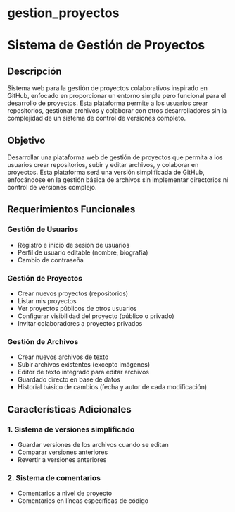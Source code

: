 # gestion_proyectos

# Sistema de Gestión de Proyectos

## Descripción

Sistema web para la gestión de proyectos colaborativos inspirado en GitHub, enfocado en proporcionar un entorno simple pero funcional para el desarrollo de proyectos. Esta plataforma permite a los usuarios crear repositorios, gestionar archivos y colaborar con otros desarrolladores sin la complejidad de un sistema de control de versiones completo.

## Objetivo

Desarrollar una plataforma web de gestión de proyectos que permita a los usuarios crear repositorios, subir y editar archivos, y colaborar en proyectos. Esta plataforma será una versión simplificada de GitHub, enfocándose en la gestión básica de archivos sin implementar directorios ni control de versiones complejo.

## Requerimientos Funcionales

### Gestión de Usuarios

- Registro e inicio de sesión de usuarios  
- Perfil de usuario editable (nombre, biografía)  
- Cambio de contraseña

### Gestión de Proyectos

- Crear nuevos proyectos (repositorios)  
- Listar mis proyectos  
- Ver proyectos públicos de otros usuarios  
- Configurar visibilidad del proyecto (público o privado)  
- Invitar colaboradores a proyectos privados  

### Gestión de Archivos

- Crear nuevos archivos de texto  
- Subir archivos existentes (excepto imágenes)  
- Editor de texto integrado para editar archivos  
- Guardado directo en base de datos  
- Historial básico de cambios (fecha y autor de cada modificación)  

## Características Adicionales

### 1. Sistema de versiones simplificado

- Guardar versiones de los archivos cuando se editan  
- Comparar versiones anteriores  
- Revertir a versiones anteriores  

### 2. Sistema de comentarios

- Comentarios a nivel de proyecto  
- Comentarios en líneas específicas de código  
